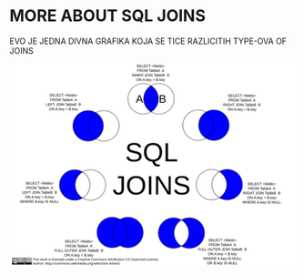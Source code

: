 # MORE ABOUT SQL JOINS

EVO JE JEDNA DIVNA GRAFIKA KOJA SE TICE RAZLICITIH TYPE-OVA OF JOINS

![joins](images/SQL_Joins.svg)